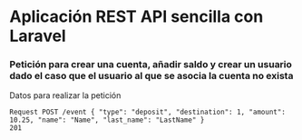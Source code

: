 # Aplicación REST API sencilla con Laravel

### Petición para crear una cuenta, añadir saldo y crear un usuario dado el caso que el usuario al que se asocia la cuenta no exista
Datos para realizar la petición

```
Request POST /event { "type": "deposit", "destination": 1, "amount": 10.25, "name": "Name", "last_name": "LastName" }
201
```
